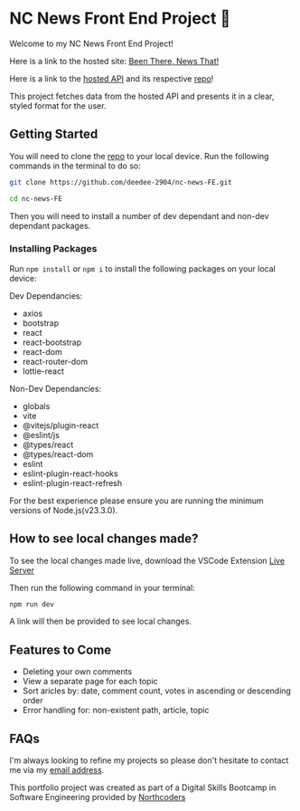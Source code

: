 # NC News Front End Project  📰

Welcome to my NC News Front End Project!   

Here is a link to the hosted site: [Been There, News That!](https://been-there-news-that.netlify.app/)

Here is a link to the [hosted API](https://nc-news-0nn8.onrender.com/) and its respective [repo](https://github.com/deedee-2904/nc-news-BE.git)!  

This project fetches data from the hosted API and presents it in a clear, styled format for the user.

## Getting Started

You will need to clone the [repo](https://github.com/deedee-2904/nc-news-FE.git) to your local device.  Run the following commands in the terminal to do so:

```bash
git clone https://github.com/deedee-2904/nc-news-FE.git

cd nc-news-FE
```

Then you will need to install a number of dev dependant and non-dev dependant packages.

### Installing Packages

Run ```npm install``` or ```npm i``` to install the following packages on your local device:

Dev Dependancies:

- axios
- bootstrap
- react
- react-bootstrap
- react-dom
- react-router-dom
- lottie-react

Non-Dev Dependancies: 

- globals
- vite
- @vitejs/plugin-react
- @eslint/js
- @types/react
- @types/react-dom
- eslint
- eslint-plugin-react-hooks
- eslint-plugin-react-refresh


For the best experience please ensure you are running the minimum versions of Node.js(v23.3.0).

## How to see local changes made?

To see the local changes made live, download the VSCode Extension [Live Server](https://marketplace.visualstudio.com/items?itemName=ritwickdey.LiveServer)

Then run the following command in your terminal: 

```bash
npm run dev
```
A link will then be provided to see local changes.

## Features to Come

 - Deleting your own comments
 - View a separate page for each topic
 - Sort aricles by: date, comment count, votes in ascending or descending order
 - Error handling for: non-existent path, article, topic

## FAQs

I'm always looking to refine my projects so please don't hesitate to contact me via my [email address](mailto:demaradarkwah@mail.com).

This portfolio project was created as part of a Digital Skills Bootcamp in Software Engineering provided by [Northcoders](https://northcoders.com/)
